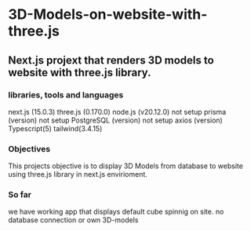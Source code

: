 # 3D-Models-on-website-with-three.js

## Next.js projext that renders 3D models to website with three.js library. 

### libraries, tools and languages

next.js (15.0.3)
three.js (0.170.0)
node.js (v20.12.0)
not setup prisma (version)
not setup PostgreSQL (version)
not setup axios (version)
Typescript(5)
tailwind(3.4.15)

### Objectives
This projects objective is to display 3D Models from database to website using three.js library in next.js envirioment.

### So far

we have working app that displays default cube spinnig on site. no database connection or own 3D-models

